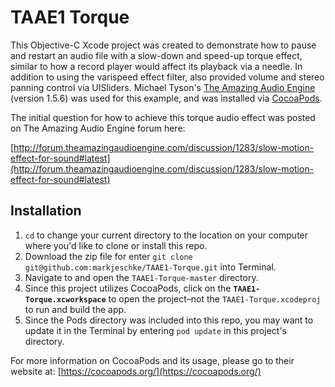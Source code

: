 # TAAE1 Torque

This Objective-C Xcode project was created to demonstrate how to pause and restart an audio file with a slow-down and speed-up torque effect, similar to how a record player would affect its playback via a needle. In addition to using the varispeed effect filter, also provided volume and stereo panning control via UISliders. Michael Tyson's [The Amazing Audio Engine](http://theamazingaudioengine.com/) (version 1.5.6) was used for this example, and was installed via [CocoaPods](https://cocoapods.org/).

The initial question for how to achieve this torque audio effect was posted on The Amazing Audio Engine forum here:

[http://forum.theamazingaudioengine.com/discussion/1283/slow-motion-effect-for-sound#latest](http://forum.theamazingaudioengine.com/discussion/1283/slow-motion-effect-for-sound#latest)

## Installation

1. `cd` to change your current directory to the location on your computer where you'd like to clone or install this repo. 
2. Download the zip file for enter `git clone git@github.com:markjeschke/TAAE1-Torque.git` into Terminal.
3. Navigate to and open the `TAAE1-Torque-master` directory.
4. Since this project utilizes CocoaPods, click on the **`TAAE1-Torque.xcworkspace`** to open the project–not the `TAAE1-Torque.xcodeproj` to run and build the app.
5. Since the Pods directory was included into this repo, you may want to update it in the Terminal by entering `pod update` in this project's directory.

For more information on CocoaPods and its usage, please go to their website at: [https://cocoapods.org/](https://cocoapods.org/)


